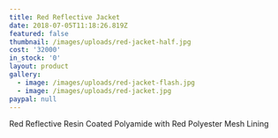 ```yaml
---
title: Red Reflective Jacket
date: 2018-07-05T11:18:26.819Z
featured: false
thumbnail: /images/uploads/red-jacket-half.jpg
cost: '32000'
in_stock: '0'
layout: product
gallery:
  - image: /images/uploads/red-jacket-flash.jpg
  - image: /images/uploads/red-jacket.jpg
paypal: null
---
```

Red Reflective Resin Coated Polyamide with Red Polyester Mesh Lining
